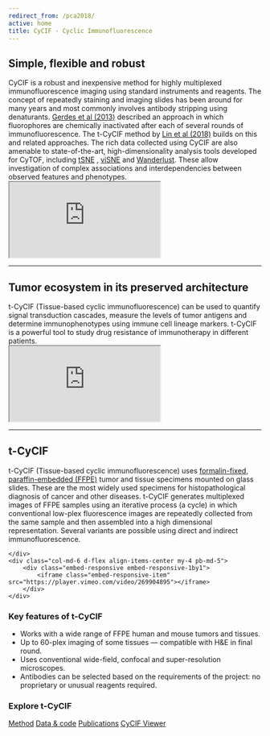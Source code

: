 ```yaml
---
redirect_from: /pca2018/
active: home
title: CyCIF - Cyclic Immunofluorescence
---
```


<!-- <p class="sidebar-cta">
    <a href="http://pca2018.s3-website-us-east-1.amazonaws.com/">
        View the dynamic melanoma patient sample browser!

        <img class="cta-button"
             src="{{ "/assets/img/cta_button.png" | absolute_url }}"
             alt="Browse">
    </a>
</p> -->
<div class="row py-3">
    <div class="col-md-6 d-flex-colume    my-4 pb-md-5">
        <h2 class="h1">Simple, flexible and robust</h2>
        CyCIF is a robust and inexpensive method for highly multiplexed immunofluorescence imaging using standard instruments and reagents. The concept of repeatedly staining and imaging slides has been around for many years and most commonly involves antibody stripping using denaturants. <a href="https://www.ncbi.nlm.nih.gov/pmc/articles/PMC3718135/" target="_blank">Gerdes et al (2013)</a> described an approach in which fluorophores are chemically inactivated after each of several rounds of immunofluorescence. The t-CyCIF method by <a href="{{ site.baseurl }}/method">Lin et al (2018)</a> builds on this and related approaches. The rich data collected using CyCIF are also amenable to state-of-the-art, high-dimensionality analysis tools developed for CyTOF, including <a href="http://www.jmlr.org/papers/v9/vandermaaten08a.html" target="_blank">tSNE</a> , <a href="https://www.ncbi.nlm.nih.gov/pmc/articles/PMC4076922/" target="_blank">viSNE</a> and <a href="https://www.ncbi.nlm.nih.gov/pubmed/24766814" target="_blank">Wanderlust</a>. These allow investigation of complex associations and interdependencies between observed features and phenotypes.
    </div>
    <div class="col-md-6  d-flex align-items-center my-4 pb-md-5">
        <div class="embed-responsive embed-responsive-16by9">
            <iframe class="embed-responsive-item" src="https://player.vimeo.com/video/269885646" mozallowfullscreen allowfullscreen></iframe>
        </div>
    </div>
</div>

<hr>

<div class="row py-3">
    <div class="col-md-6 d-flex-colume    my-4 pb-md-5">
        <h2 class="h1">Tumor ecosystem in its preserved architecture</h2>
        t-CyCIF (Tissue-based cyclic immunofluorescence) can be used to quantify
        signal transduction cascades, measure the levels of tumor antigens and determine
        immunophenotypes using immune cell lineage markers. t-CyCIF is a powerful tool 
        to study drug resistance of immunotherapy in different patients.
    </div>
    <div class="col-md-6  d-flex align-items-center my-4 pb-md-5">
        <div class="embed-responsive embed-responsive-16by9">
            <iframe class="embed-responsive-item" src="https://player.vimeo.com/video/270692465" mozallowfullscreen allowfullscreen></iframe>
        </div>
    </div>
</div>

<hr>

<div class="row py-3">
    <div class="col-md-6 d-flex flex-column justify-content-start   my-4">
        <h2 class="h1 bd-highlight">t-CyCIF</h2>
        <p>
            t-CyCIF (Tissue-based cyclic immunofluorescence) uses <a href="https://en.wikipedia.org/wiki/Histology">formalin-fixed, paraffin-embedded (FFPE)</a> tumor and tissue specimens mounted on glass slides. These are the most widely used specimens for histopathological diagnosis of cancer and other diseases. t-CyCIF generates multiplexed images of FFPE samples using an iterative process (a cycle) in which conventional low-plex fluorescence images are repeatedly collected from the same sample and then assembled into a high dimensional representation. Several variants are possible using direct and indirect immunofluorescence.
        </p>
        
    </div>
    <div class="col-md-6 d-flex align-items-center my-4 pb-md-5">
        <div class="embed-responsive embed-responsive-1by1">
            <iframe class="embed-responsive-item" src="https://player.vimeo.com/video/269904895"></iframe>
        </div>
    </div>
</div>
<div class="row py-3">
    <div class="col col-md-6">
        <h3 class="h2 bd-highlight">Key features of t-CyCIF</h3>
        <ul>
            <li>Works with a wide range of FFPE human and mouse tumors and tissues.</li>
            <li>Up to 60-plex imaging of some tissues &mdash; compatible with H&amp;E in final
                    round.</li>
            <li>Uses conventional wide-field, confocal and super-resolution microscopes.</li>
            <li>Antibodies can be selected based on the requirements of the project: no
                    proprietary or unusual reagents required.</li>
        </ul>
    </div>
    <div class=" col-md-4 offset-md-1">
            <h3 class="h2 bd-highlight">Explore t-CyCIF</h3>
        <div class="d-flex flex-column flex-wrap justify-content-center">
            <a href="{{ site.baseurl }}/method" class="btn btn-outline-primary m-2">Method</a>
            <a href="http://lincs.hms.harvard.edu/lin-elife-2018/" target="_blank" class="btn btn-outline-primary m-2">Data &amp; code</a>
            <a href="{{ site.baseurl }}/publications" class="btn btn-outline-primary m-2">Publications</a>
            <a href="{{ site.baseurl }}/data" class="btn btn-primary m-2">CyCIF Viewer</a>
        </div>
    </div>
</div>
